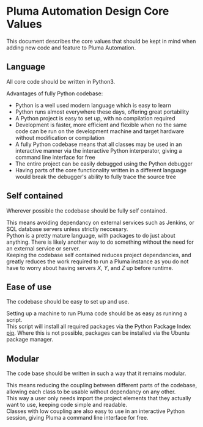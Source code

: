 # Pluma Automation Design Core Values

This document describes the core values that should be kept in mind when adding new code and feature to Pluma Automation.

## Language
All core code should be written in Python3.

Advantages of fully Python codebase:

-  Python is a well used modern language which is easy to learn
-  Python runs almost everywhere these days, offering great portability
-  A Python project is easy to set up, with no compilation required
-  Development is faster, more efficient and flexible when no the same code can be run on the development machine and target hardware without modification or compilation
-  A fully Python codebase means that all classes may be used in an interactive manner via the interactive Python interperator, giving a command line interface for free
-  The entire project can be easily debugged using the Python debugger
  -  Having parts of the core functionality written in a different language would break the debugger's ability to fully trace the source tree  

## Self contained

Wherever possible the codebase should be fully self contained.

This means avoiding dependancy on external services such as Jenkins, or SQL database servers unless strictly neccesary.  
Python is a pretty mature language, with packages to do just about anything. There is likely another way to do something without the need for an external service or server.  
Keeping the codebase self contained reduces project dependancies, and greatly reduces the work required to run a Pluma instance as you do not have to worry about having servers _X_, _Y_, and _Z_ up before runtime.

## Ease of use

The codebase should be easy to set up and use.

Setting up a machine to run Pluma code should be as easy as runinng a script.  
This script will install all required packages via the Python Package Index [pip](https://pypi.org/project/pip/). Where this is not possible, packages can be installed via the Ubuntu package manager.

## Modular

The code base should be written in such a way that it remains modular.

This means reducing the coupling between different parts of the codebase, allowing each class to be usable without dependancy on any other.  
This way a user only needs import the project elements that they actually want to use, keeping code simple and readable.  
Classes with low coupling are also easy to use in an interactive Python session, giving Pluma a command line interface for free.